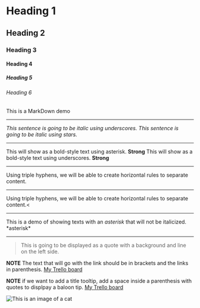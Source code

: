 <!--Heading-->

# Heading 1
## Heading 2
### Heading 3
#### Heading 4
##### Heading 5
###### Heading 6
This is a MarkDown demo

---
<!--Italic-->
_This sentence is going to be italic using underscores._
*This sentence is going to be italic using stars.*

---
<!--Strong-->
This will show as a bold-style text using asterisk. **Strong**
This will show as a bold-style text using underscores. __Strong__

---
<!--Horizontal Rule-->
Using triple hyphens, we will be able to create horizontal rules to separate content.

---
<!--Another Horizontal Rule-->
Using triple hyphens, we will be able to create horizontal rules to separate content.<
___

<!--Escape character using backslash-->
This is a demo of showing texts with an *asterisk* that will not be italicized. \*asterisk*

---
<!--Block Quote-->
>This is going to be displayed as a quote with a background and line on the left side.

<!--Creating links using MarkDown-->
**NOTE** The text that will go with the link should be in brackets and the links in parenthesis.
[My Trello board](https://trello.com/b/peYZBbnG/individual-project)

**NOTE** if we want to add a title tooltip, add a space inside a parenthesis with quotes to displpay a baloon tip.
[My Trello board](https://trello.com/b/peYZBbnG/individual-project "Trello Tool-tip")

<!--Image Display-->
![This is an image of a cat](https://www.pexels.com/photo/majestic-tiger-lying-against-stone-wall-in-sanctuary-5611588/ "Big Cat Image")

